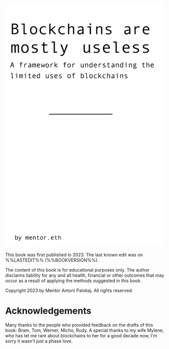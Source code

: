 <div id="pdfcover" class='pdfonly'>
		<div class='center'>
	    <img src="./assets/cover.svg" />
		<img style="display: none;" src="https://unidentifiedanalytics.web.app/touch/?namespace=blockchains-are-mostly-useless" />
    </div>
</div>

<div class='center'></div>

<div class='center fullscreen'>
	<div class='left'>
		<p>This book was first published in 2023. The last known edit was on %%LASTEDIT%% (%%BOOKVERSION%%).</p>
		<p>The content of this book is for educational purposes only. The author disclaims liability for any and all health, financial or other outcomes that may occur as a result of applying the methods suggested in this book.</p>
		<!-- <p>To access digital versions of this book please visit nothingburgerbook.com/claim.</p> -->
		<p>Copyright 2023 by Mentor Antoni Palokaj. All rights reserved.</p>
	</div>
</div>

<!-- <div class="pdfonly">
	<div class='center'>
		<h1>Free stuff notice</h1>
		<p>Buyers of the physical book are entitled to a free digital pdf, kindle and kobo versions. Scan the QR code below or go to nothingburgerbook.com/claim on your phone.</p> 
		<img style="width: 40%; height: auto; margin-top: 50px;" src='./assets/claim.svg' />
	</div>
</div> -->

<div class='center fullscreen'>
	<h1>Acknowledgements</h1>
	<p>Many thanks to the people who provided feedback on the drafts of this book: Bram, Tom, Werner, Micho, Rudy. A special thanks to my wife Mylene, who has let me rant about blockchains to her for a good decade now, I'm sorry it wasn't just a phase love.</p>
</div>